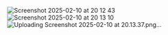 ![Screenshot 2025-02-10 at 20 12 43](https://github.com/user-attachments/assets/f3276f7c-ad46-4d3c-9444-8dc85501a7a8)
![Screenshot 2025-02-10 at 20 13 10](https://github.com/user-attachments/assets/cfa86635-6557-400e-b34e-3ffc955b4273)
![Uploading Screenshot 2025-02-10 at 20.13.37.png…]()
